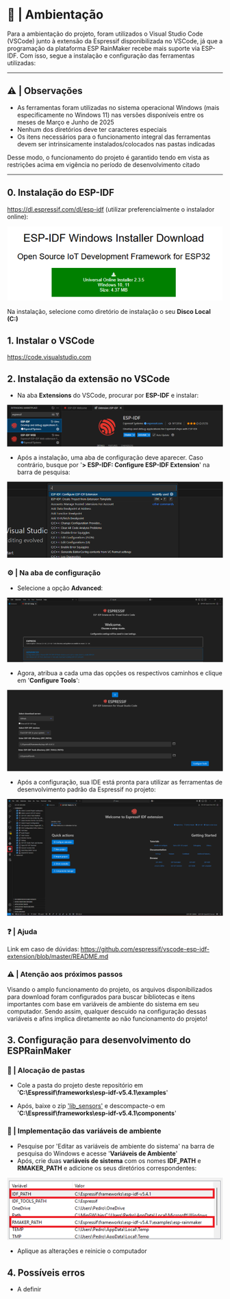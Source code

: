 # 📃 | Ambientação

Para a ambientação do projeto, foram utilizados o Visual Studio Code (VSCode) junto à extensão da Espressif disponibilizada no VSCode, já que a programação da plataforma ESP RainMaker recebe mais suporte via ESP-IDF. Com isso, segue a instalação e configuração das ferramentas utilizadas:

---

## ⚠️ | Observações
  
- As ferramentas foram utilizadas no sistema operacional Windows (mais especificamente no Windows 11) nas versões disponíveis entre os meses de Março e Junho de 2025
- Nenhum dos diretórios deve ter caracteres especiais
- Os itens necessários para o funcionamento integral das ferramentas devem ser intrinsicamente instalados/colocados nas pastas indicadas

Desse modo, o funcionamento do projeto é garantido tendo em vista as restrições acima em vigência no período de desenvolvimento citado

---

## 0. Instalação do ESP-IDF 

https://dl.espressif.com/dl/esp-idf (utilizar preferencialmente o instalador online):
 
<p align = center>
  <img src = "img/ESP-IDF_download.png">
</p>
  
Na instalação, selecione como diretório de instalação o seu **Disco Local (C:)**

## 1. Instalar o VSCode 

https://code.visualstudio.com

## 2. Instalação da extensão no VSCode 

- Na aba **Extensions** do VSCode, procurar por **ESP-IDF** e instalar:

<p align = center>
  <img src = "img/extensao_vscode.png">
</p>

- Após a instalação, uma aba de configuração deve aparecer. Caso contrário, busque por '**> ESP-IDF: Configure ESP-IDF Extension**' na barra de pesquisa:

<p align = center>
  <img src = "img/configure_IDE.png">
</p>

### ⚙️ | Na aba de configuração

- Selecione a opção **Advanced**:

<p align = center>
  <img src = "img/menu_extension_config.png">
</p>

- Agora, atribua a cada uma das opções os respectivos caminhos e clique em '**Configure Tools**':

<p align = center>
  <img src = "img/menu_extension_config_path.png">
</p>

- Após a configuração, sua IDE está pronta para utilizar as ferramentas de desenvolvimento padrão da Espressif no projeto:
    
<p align = center>
  <img src = "img/IDE_config_end.png">
</p>
  
### ❓ | Ajuda

Link em caso de dúvidas: https://github.com/espressif/vscode-esp-idf-extension/blob/master/README.md

### ⚠️ | Atenção aos próximos passos

Visando o amplo funcionamento do projeto, os arquivos disponibilizados para download foram configurados para buscar bibliotecas e itens importantes com base em variáveis de ambiente do sistema em seu computador. Sendo assim, qualquer descuido na configuração dessas variáveis e afins implica diretamente ao não funcionamento do projeto!
  
## 3. Configuração para desenvolvimento do ESPRainMaker

### 📁 | Alocação de pastas
  
- Cole a pasta do projeto deste repositório em '**C:\Espressif\frameworks\esp-idf-v5.4.1\examples**'

- Após, baixe o zip ['lib_sensors'](https://github.com/enzoaccioly1/projeto-integrador-I/raw/main/source/lib_sensors.rar) e descompacte-o em '**C:\Espressif\frameworks\esp-idf-v5.4.1\components**'

### 🧩 | Implementação das variáveis de ambiente

- Pesquise por 'Editar as variáveis de ambiente do sistema' na barra de pesquisa do Windows e acesse '**Variáveis de Ambiente**'
- Após, crie duas **variáveis de sistema** com os nomes **IDF_PATH** e **RMAKER_PATH** e adicione os seus diretórios correspondentes:

<p align = center>
  <img src = "img/variaveis_ambiente.png">
</p>

- Aplique as alterações e reinicie o computador

## 4. Possíveis erros

- A definir
